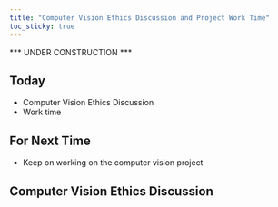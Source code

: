 ```yaml
---
title: "Computer Vision Ethics Discussion and Project Work Time"
toc_sticky: true
---
```


*** UNDER CONSTRUCTION ***

## Today

* Computer Vision Ethics Discussion
* Work time

## For Next Time

* Keep on working on the computer vision project

## Computer Vision Ethics Discussion


